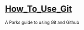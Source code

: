 # [How_To_Use_Git](https://github.com/NYCParks-data/How_To_Use_Git/wiki)
A Parks guide to using Git and Github

